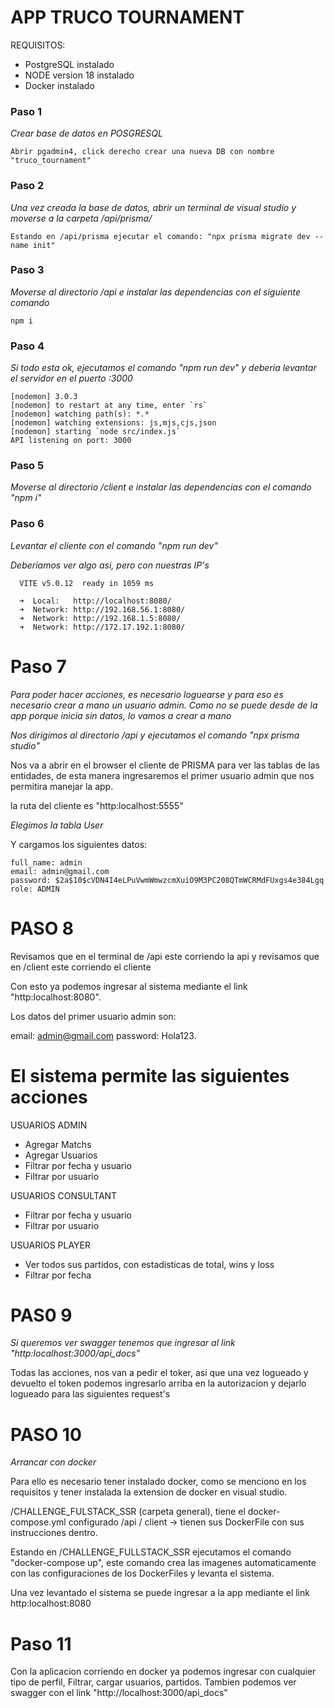 # APP TRUCO TOURNAMENT

REQUISITOS:

- PostgreSQL instalado
- NODE version 18 instalado
- Docker instalado

### Paso 1
_Crear base de datos en POSGRESQL_

```
Abrir pgadmin4, click derecho crear una nueva DB con nombre "truco_tournament" 
```

### Paso 2
_Una vez creada la base de datos, abrir un terminal de visual studio y moverse a la carpeta /api/prisma/_

```
Estando en /api/prisma ejecutar el comando: "npx prisma migrate dev --name init" 
```

### Paso 3
_Moverse al directorio /api e instalar las dependencias con el siguiente comando_

```
npm i
```

### Paso 4
_Si todo esta ok, ejecutamos el comando "npm run dev" y deberia levantar el servidor en el puerto :3000_

```
[nodemon] 3.0.3
[nodemon] to restart at any time, enter `rs`
[nodemon] watching path(s): *.*
[nodemon] watching extensions: js,mjs,cjs,json
[nodemon] starting `node src/index.js`
API listening on port: 3000
```

### Paso 5

_Moverse al directorio /client  e instalar las dependencias con el comando "npm i"_

### Paso 6
_Levantar el cliente con el comando "npm run dev"_

_Deberiamos ver algo asi, pero con nuestras IP's_

```
  VITE v5.0.12  ready in 1059 ms

  ➜  Local:   http://localhost:8080/
  ➜  Network: http://192.168.56.1:8080/
  ➜  Network: http://192.168.1.5:8080/
  ➜  Network: http://172.17.192.1:8080/
```

# Paso 7
_Para poder hacer acciones, es necesario loguearse y para eso es necesario crear a mano un usuario admin. Como no se puede desde de la app porque inicia sin datos, lo vamos a crear a mano_

_Nos dirigimos al directorio /api y ejecutamos el comando "npx prisma studio"_

Nos va a abrir en el browser el cliente de PRISMA para ver las tablas de las entidades, de esta manera ingresaremos el primer usuario admin que nos permitira manejar la app.

la ruta del cliente es "http:localhost:5555"

_Elegimos la tabla User_

Y cargamos los siguientes datos:

```
full_name: admin
email: admin@gmail.com
password: $2a$10$cVDN4I4eLPuVwmWmwzcmXuiO9M3PC208QTmWCRMdFUxgs4e384Lgq
role: ADMIN
```


# PASO 8
Revisamos que en el terminal de /api este corriendo la api y revisamos que en /client este corriendo el cliente

Con esto ya podemos ingresar al sistema mediante el link "http:localhost:8080".

Los datos del primer usuario admin son:

email: admin@gmail.com
password: Hola123.

# El sistema permite las siguientes acciones

USUARIOS ADMIN
- Agregar Matchs
- Agregar Usuarios 
- Filtrar por fecha y usuario
- Filtrar por usuario

USUARIOS CONSULTANT
- Filtrar por fecha y usuario
- Filtrar por usuario

USUARIOS PLAYER
- Ver todos sus partidos, con estadisticas de total, wins y loss
- Filtrar por fecha


# PAS0 9
_Si queremos ver swagger tenemos que ingresar al link "http:localhost:3000/api_docs"_

Todas las acciones, nos van a pedir el toker, asi que una vez logueado y devuelto el token podemos ingresarlo arriba en la autorizacion y dejarlo logueado para las siguientes request's


# PASO 10
_Arrancar con docker_

Para ello es necesario tener instalado docker, como se menciono en los requisitos y tener instalada la extension de docker en visual studio.

/CHALLENGE_FULSTACK_SSR (carpeta general), tiene el docker-compose.yml configurado
/api / client -> tienen sus DockerFile con sus instrucciones dentro.


Estando en /CHALLENGE_FULLSTACK_SSR ejecutamos el comando "docker-compose up", este comando crea las imagenes automaticamente con las configuraciones de los DockerFiles y levanta el sistema. 

Una vez levantado el sistema se puede ingresar a la app mediante el link http:localhost:8080


# Paso 11

Con la aplicacion corriendo en docker ya podemos ingresar con cualquier tipo de perfil, Filtrar, cargar usuarios, partidos. Tambien podemos ver swagger con el link "http://localhost:3000/api_docs"


